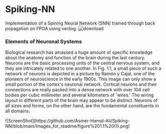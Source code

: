 # Spiking-NN
Implementation of a Spining Neural Network (SNN) trained through back popagation on FPGA using verilog.
![download](https://user-images.githubusercontent.com/66618738/162516607-1e84397c-c0c4-40c7-a6ce-8a90e650bc5d.png)


<h3>Elements of Neuronal Systems</h3>
<p>Biological research has amassed a huge amount of specific knowledge about the anatomy and function of the brain during the last century. Neurons are the basic processing units of the central nervous system, and they are intricately related to one another. In Fig. 1.1, a small piece of such a network of neurons is depicted in a picture by Ramón y Cajal, one of the pioneers of neuroscience in the early 1900s. This image can only show a small portion of the cortex's neuronal network. Cortical neurons and their connections are really packed into a dense network with over 104 cell bodies per cubic millimeter and several kilometers of 'wires.' The wiring layout in different parts of the brain may appear to be distinct. Neurons of all sizes and forms, on the other hand, are the fundamental constituents in all domains. </p>
![ScreenShot](https://github.com/Asmer-Hamid-Ali/Spiking-NN/blob/main/Images_for_readme/figure%201.1%20(1).png)


